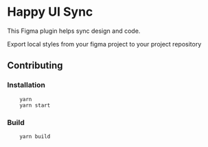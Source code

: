# Happy UI Sync

This Figma plugin helps sync design and code.

Export local styles from your figma project to your project repository

## Contributing

### Installation

```
    yarn
    yarn start
```

### Build

```
    yarn build
```
